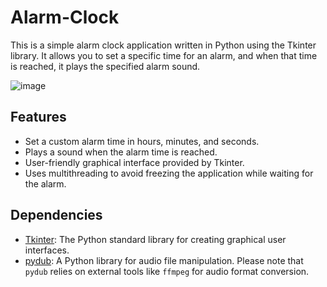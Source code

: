 # Alarm-Clock

This is a simple alarm clock application written in Python using the Tkinter library. It allows you to set a specific time for an alarm, and when that time is reached, it plays the specified alarm sound.

![image](https://github.com/pranavvangavety/Alarm-Clock/assets/115496999/377855b9-52a0-41df-b96a-e6551743c63b)


## Features

- Set a custom alarm time in hours, minutes, and seconds.
- Plays a sound when the alarm time is reached.
- User-friendly graphical interface provided by Tkinter.
- Uses multithreading to avoid freezing the application while waiting for the alarm.

## Dependencies

- [Tkinter](https://docs.python.org/3/library/tkinter.html): The Python standard library for creating graphical user interfaces.
- [pydub](https://github.com/jiaaro/pydub): A Python library for audio file manipulation. Please note that `pydub` relies on external tools like `ffmpeg` for audio format conversion.
